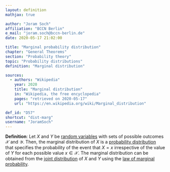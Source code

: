 ```yaml
---
layout: definition
mathjax: true

author: "Joram Soch"
affiliation: "BCCN Berlin"
e_mail: "joram.soch@bccn-berlin.de"
date: 2020-05-17 21:02:00

title: "Marginal probability distribution"
chapter: "General Theorems"
section: "Probability theory"
topic: "Probability distributions"
definition: "Marginal distribution"

sources:
  - authors: "Wikipedia"
    year: 2020
    title: "Marginal distribution"
    in: "Wikipedia, the free encyclopedia"
    pages: "retrieved on 2020-05-17"
    url: "https://en.wikipedia.org/wiki/Marginal_distribution"

def_id: "D57"
shortcut: "dist-marg"
username: "JoramSoch"
---
```



**Definition**: Let $X$ and $Y$ be [random variables](/D/rvar) with sets of possible outcomes $\mathcal{X}$ and $\mathcal{Y}$. Then, the marginal distribution of $X$ is a [probability distribution](/D/dist) that specifies the probability of the event that $X = x$ irrespective of the value of $Y$ for each possible value $x \in \mathcal{X}$. The marginal distribution can be obtained from the [joint distribution](/D/dist-joint) of $X$ and $Y$ using the [law of marginal probability](/D/prob-joint).